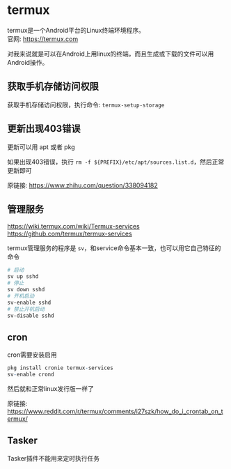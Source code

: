 # termux

termux是一个Android平台的Linux终端环境程序。  
官网: https://termux.com  

对我来说就是可以在Android上用linux的终端，而且生成或下载的文件可以用Android操作。  

## 获取手机存储访问权限
获取手机存储访问权限，执行命令: `termux-setup-storage`  

## 更新出现403错误
更新可以用 apt 或者 pkg  

如果出现403错误，执行 `rm -f ${PREFIX}/etc/apt/sources.list.d`，然后正常更新即可

原链接: https://www.zhihu.com/question/338094182  

## 管理服务
https://wiki.termux.com/wiki/Termux-services  
https://github.com/termux/termux-services  

termux管理服务的程序是 `sv`，和service命令基本一致，也可以用它自己特征的命令  

```bash
# 启动
sv up sshd
# 停止
sv down sshd
# 开机启动
sv-enable sshd
# 禁止开机启动
sv-disable sshd
```

## cron
cron需要安装启用  
```r
pkg install cronie termux-services
sv-enable crond
```
然后就和正常linux发行版一样了  

原链接: https://www.reddit.com/r/termux/comments/i27szk/how_do_i_crontab_on_termux/  

## Tasker
Tasker插件不能用来定时执行任务  
